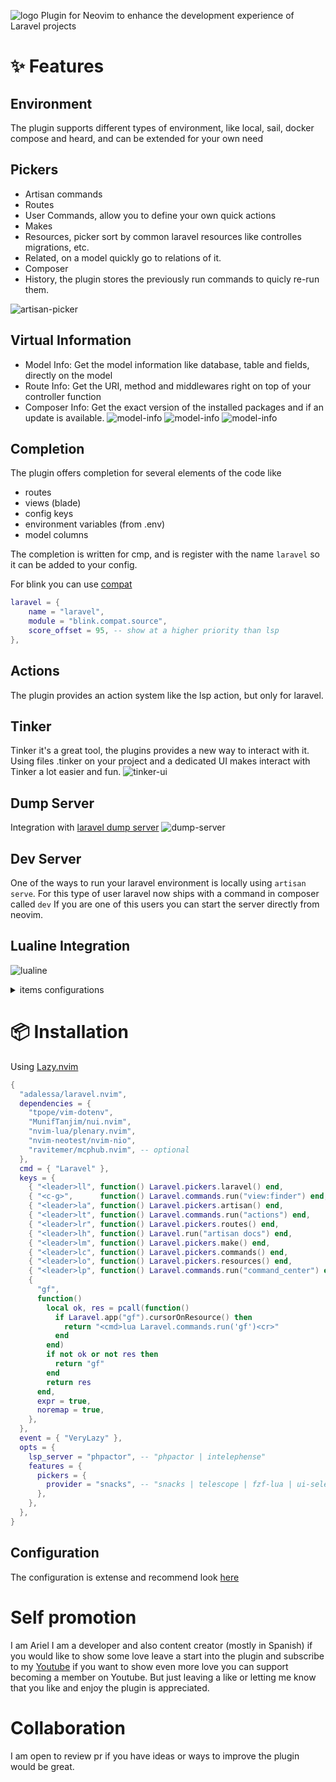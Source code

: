 ![logo](imgs/logo.png)
Plugin for Neovim to enhance the development experience of Laravel projects


# ✨ Features

## Environment
The plugin supports different types of environment, like local, sail, docker compose and heard, and can be extended for your own need

## Pickers
- Artisan commands
- Routes
- User Commands, allow you to define your own quick actions
- Makes
- Resources, picker sort by common laravel resources like controlles migrations, etc.
- Related, on a model quickly go to relations of it.
- Composer
- History, the plugin stores the previously run commands to quicly re-run them.

![artisan-picker](imgs/artisan-picker.png)

## Virtual Information
- Model Info: Get the model information like database, table and fields, directly on the model
- Route Info: Get the URI, method and middlewares right on top of your controller function
- Composer Info: Get the exact version of the installed packages and if an update is available.
![model-info](imgs/model-info.png)
![model-info](imgs/route-info.png)
![model-info](imgs/composer-info.png)

## Completion
The plugin offers completion for several elements of the code like
- routes
- views (blade)
- config keys
- environment variables (from .env)
- model columns

The completion is written for cmp, and is register with the name `laravel` so it can be added
to your config.

For blink you can use [compat](https://github.com/Saghen/blink.compat)
```lua
laravel = {
    name = "laravel",
    module = "blink.compat.source",
    score_offset = 95, -- show at a higher priority than lsp
},
```

## Actions
The plugin provides an action system like the lsp action, but only for laravel.

## Tinker
Tinker it's a great tool, the plugins provides a new way to interact with it.
Using files .tinker on your project and a dedicated UI makes interact with Tinker
a lot easier and fun.
![tinker-ui](imgs/tinker-ui.png)

## Dump Server
Integration with [laravel dump server](https://github.com/beyondcode/laravel-dump-server)
![dump-server](imgs/dump-server.png)

## Dev Server
One of the ways to run your laravel environment is locally using `artisan serve`.
For this type of user laravel now ships with a command in composer called `dev`
If you are one of this users you can start the server directly from neovim.


## Lualine Integration
![lualine](imgs/lualine.png)
<details>
    <summary>items configurations</summary>

```lua
{
  {
    function()
      local ok, laravel_version = pcall(function()
        return Laravel.app("status"):get("laravel")
      end)
      if ok then
        return laravel_version
      end
    end,
    icon = { " ", color = { fg = "#F55247" } },
    cond = function()
      local ok, has_laravel_versions = pcall(function()
        return Laravel.app("status"):has("laravel")
      end)
      return ok and has_laravel_versions
    end,
  },
  {
    function()
      local ok, php_version = pcall(function()
        return Laravel.app("status"):get("php")
      end)
      if ok then
        return php_version
      end
      return nil
    end,
    icon = { " ", color = { fg = "#AEB2D5" } },
    cond = function()
      local ok, has_php_version = pcall(function()
        return Laravel.app("status"):has("php")
      end)
      return ok and has_php_version
    end,
  },
  {
    function()
      local ok, hostname = pcall(function()
        return Laravel.extensions.composer_dev.hostname()
      end)
      if ok then
        return hostname
      end
      return nil
    end,
    icon = { " ", color = { fg = "#8FBC8F" } },
    cond = function()
      local ok, is_running = pcall(function()
        return Laravel.extensions.composer_dev.isRunning()
      end)
      return ok and is_running
    end,
  },
  {
    function()
      local ok, unseen_records = pcall(function()
        return #(Laravel.extensions.dump_server.unseenRecords())
      end)

      if ok then
        return unseen_records
      end
      return 0
    end,
    icon = { "󰱧 ", color = { fg = "#FFCC66" } },
    cond = function()
      local ok, is_running = pcall(function()
        return Laravel.extensions.dump_server.isRunning()
      end)

      return ok and is_running
    end,
  },
}
```
</details>

# 📦 Installation

Using [Lazy.nvim](https://github.com/foke/lazy.nvim)
```lua
{
  "adalessa/laravel.nvim",
  dependencies = {
    "tpope/vim-dotenv",
    "MunifTanjim/nui.nvim",
    "nvim-lua/plenary.nvim",
    "nvim-neotest/nvim-nio",
    "ravitemer/mcphub.nvim", -- optional
  },
  cmd = { "Laravel" },
  keys = {
    { "<leader>ll", function() Laravel.pickers.laravel() end,              desc = "Laravel: Open Laravel Picker" },
    { "<c-g>",      function() Laravel.commands.run("view:finder") end,    desc = "Laravel: Open View Finder" },
    { "<leader>la", function() Laravel.pickers.artisan() end,              desc = "Laravel: Open Artisan Picker" },
    { "<leader>lt", function() Laravel.commands.run("actions") end,        desc = "Laravel: Open Actions Picker" },
    { "<leader>lr", function() Laravel.pickers.routes() end,               desc = "Laravel: Open Routes Picker" },
    { "<leader>lh", function() Laravel.run("artisan docs") end,            desc = "Laravel: Open Documentation" },
    { "<leader>lm", function() Laravel.pickers.make() end,                 desc = "Laravel: Open Make Picker" },
    { "<leader>lc", function() Laravel.pickers.commands() end,             desc = "Laravel: Open Commands Picker" },
    { "<leader>lo", function() Laravel.pickers.resources() end,            desc = "Laravel: Open Resources Picker" },
    { "<leader>lp", function() Laravel.commands.run("command_center") end, desc = "Laravel: Open Command Center" },
    {
      "gf",
      function()
        local ok, res = pcall(function()
          if Laravel.app("gf").cursorOnResource() then
            return "<cmd>lua Laravel.commands.run('gf')<cr>"
          end
        end)
        if not ok or not res then
          return "gf"
        end
        return res
      end,
      expr = true,
      noremap = true,
    },
  },
  event = { "VeryLazy" },
  opts = {
    lsp_server = "phpactor", -- "phpactor | intelephense"
    features = {
      pickers = {
        provider = "snacks", -- "snacks | telescope | fzf-lua | ui-select"
      },
    },
  },
}
```

## Configuration
The configuration is extense and recommend look [here](lua/laravel/options/default.lua)

# Self promotion
I am Ariel I am a developer and also content creator (mostly in Spanish)
if you would like to show some love leave a start into the plugin and subscribe to my [Youtube](https://youtube.com/@Alpha_Dev)
if you want to show even more love you can support becoming a member on Youtube.
But just leaving a like or letting me know that you like and enjoy the plugin is appreciated.

# Collaboration
I am open to review pr if you have ideas or ways to improve the plugin would be great.
